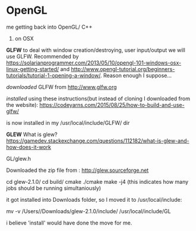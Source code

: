 # OpenGL

me getting back into OpenGL/ C++ 

1. on OSX 


**GLFW**
to deal with window creation/destroying, user input/output we will use GLFW. Recommended by https://solarianprogrammer.com/2013/05/10/opengl-101-windows-osx-linux-getting-started/ and http://www.opengl-tutorial.org/beginners-tutorials/tutorial-1-opening-a-window/. Reason enough I suppose...

*downloaded* GLFW from http://www.glfw.org

*installed* using these instructions(but instead of cloning I downloaded from the website): https://codeyarns.com/2015/08/25/how-to-build-and-use-glfw/

is now installed in my /usr/local/include/GLFW/ dir

**GLEW**
What is glew? https://gamedev.stackexchange.com/questions/112182/what-is-glew-and-how-does-it-work

GL/glew.h 

Downloaded the zip file from : http://glew.sourceforge.net 

cd glew-2.1.0/ 
cd build/
cmake ./cmake
make -j4 (this indicates how many jobs should be running simultaniously) 

it got installed into Downloads folder, so I moved it to /usr/local/include:

mv -v /Users/<username>/Downloads/glew-2.1.0/include/ /usr/local/include/GL
  
i believe 'install' would have done the move for me. 



